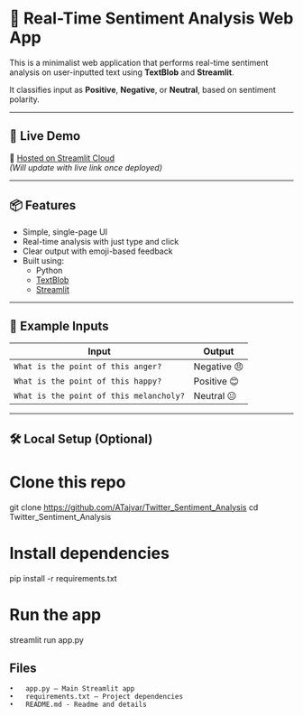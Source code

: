 # 🧠 Real-Time Sentiment Analysis Web App

This is a minimalist web application that performs real-time sentiment analysis on user-inputted text using **TextBlob** and **Streamlit**.

It classifies input as **Positive**, **Negative**, or **Neutral**, based on sentiment polarity.

---

## 🚀 Live Demo

🔗 [Hosted on Streamlit Cloud](#)  
_(Will update with live link once deployed)_

---

## 📦 Features

- Simple, single-page UI
- Real-time analysis with just type and click
- Clear output with emoji-based feedback
- Built using:
  - Python
  - [TextBlob](https://textblob.readthedocs.io/en/dev/)
  - [Streamlit](https://streamlit.io)

---

## 🧪 Example Inputs

| Input                               | Output     |
|-------------------------------------|------------|
| `What is the point of this anger?` | Negative 😠 |
| `What is the point of this happy?` | Positive 😊 |
| `What is the point of this melancholy?` | Neutral 😐 |

---

## 🛠️ Local Setup (Optional)


# Clone this repo
git clone https://github.com/ATajvar/Twitter_Sentiment_Analysis
cd Twitter_Sentiment_Analysis

# Install dependencies
pip install -r requirements.txt

# Run the app
streamlit run app.py

## Files
	•	app.py — Main Streamlit app
	•	requirements.txt — Project dependencies
    •	README.md - Readme and details